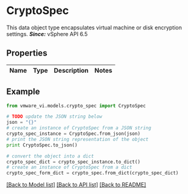 # CryptoSpec

This data object type encapsulates virtual machine or disk encryption settings.  ***Since:*** vSphere API 6.5 

## Properties
Name | Type | Description | Notes
------------ | ------------- | ------------- | -------------

## Example

```python
from vmware_vi.models.crypto_spec import CryptoSpec

# TODO update the JSON string below
json = "{}"
# create an instance of CryptoSpec from a JSON string
crypto_spec_instance = CryptoSpec.from_json(json)
# print the JSON string representation of the object
print CryptoSpec.to_json()

# convert the object into a dict
crypto_spec_dict = crypto_spec_instance.to_dict()
# create an instance of CryptoSpec from a dict
crypto_spec_form_dict = crypto_spec.from_dict(crypto_spec_dict)
```
[[Back to Model list]](../README.md#documentation-for-models) [[Back to API list]](../README.md#documentation-for-api-endpoints) [[Back to README]](../README.md)



